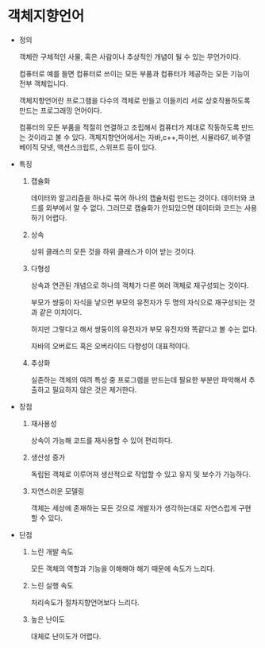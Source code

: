 # 객체지향언어

- 정의
    
    객체란 구체적인 사물, 혹은 사람이나 추상적인 개념이 될 수 있는 무언가이다.
    
    컴퓨터로 예를 들면 컴퓨터로 쓰이는 모든 부품과 컴퓨터가 제공하는 모든 기능이 전부 객체입니다.
    
    객체지향언어란 프로그램을 다수의 객체로 만들고 이들끼리 서로 상호작용하도록 만드는 프로그래밍 언어이다.
    
    컴퓨터의 모든 부품을 적절히 연결하고 조립해서 컴퓨터가 제대로 작동하도록 만드는 것이라고 볼 수 있다. 객체지향언어에서는 자바,c++,파이썬, 시뮬라67, 비주얼 베이직 닷넷, 액션스크립트, 스위프트 등이 있다.
    
- 특징
    1. 캡슐화
        
        데이터와 알고리즘을 하나로 묶어 하나의 캡슐처럼 만드는 것이다. 데이터와 코드를 외부에서 알 수 없다. 그러므로 캡슐화가 안되있으면 데이터와 코드는 사용하기 어렵다.
        
    2. 상속
        
        상위 클래스의 모든 것을 하위 클래스가 이어 받는 것이다. 
        
    3. 다형성
        
        상속과 연관된 개념으로 하나의 객체가 다른 여러 객체로 재구성되는 것이다. 
        
        부모가 쌍둥이 자식을 낳으면 부모의 유전자가 두 명의 자식으로 재구성되는 것과 같은 이치이다.
        
        하지만 그렇다고 해서 쌍둥이의 유전자가 부모 유전자와 똑같다고 볼 수는 없다.
        
        자바의 오버로드 혹은 오버라이드 다향성이 대표적이다.
        
    4. 추상화
        
        실존하는 객체의 여려 특성 중 프로그램을 만드는데 필요한 부분만 파악해서 추출하고 필요하지 않은 것은 제거한다.
        
- 장점
    1. 재사용성
        
        상속이 가능해 코드를 재사용할 수 있어 편리하다.
        
    2. 생산성 증가
        
        독립된 객체로 이루어져 생산적으로 작업할 수 있고 유지 및 보수가 가능하다.
        
    3. 자연스러운 모델링
        
        객체는 세상에 존재하는 모든 것으로 개발자가 생각하는대로 자연스럽게 구현할 수 있다.
        
- 단점
    1. 느린 개발 속도
        
        모든 객체의 역할과 기능을 이해해야 해기 때문에 속도가 느리다.
        
    2. 느린 실행 속도
        
        처리속도가 절차지향언어보다 느리다.
        
    3. 높은 난이도
        
        대체로 난이도가 어렵다.